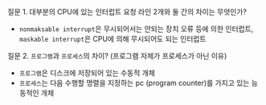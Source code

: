 질문 1. 대부분의 CPU에 있는 인터럽트 요청 라인 2개와 둘 간의 차이는 무엇인가?
- `nonmaksable interrupt`은 무시되어서는 안되는 장치 오류 등에 의한 인터럽트, `maskable interrupt`은 CPU에 의해 무시되어도 되는 인터럽트

질문 2. `프로그램`과 `프로세스`의 차이? (프로그램 자체가 프로세스가 아닌 이유) 
- `프로그램`은 디스크에 저장되어 있는 수동적 개체
- `프로세스`는 다음 수행할 명렬을 지정하는 pc (program counter)를 가지고 있는 능동적인 개체
